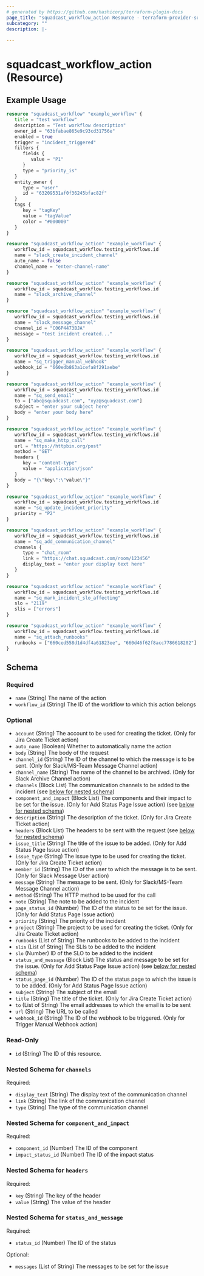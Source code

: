 ```yaml
---
# generated by https://github.com/hashicorp/terraform-plugin-docs
page_title: "squadcast_workflow_action Resource - terraform-provider-squadcast"
subcategory: ""
description: |-
  
---
```


# squadcast_workflow_action (Resource)



## Example Usage

```terraform
resource "squadcast_workflow" "example_workflow" {
   title = "test workflow"
   description = "Test workflow description"
   owner_id = "63bfabae865e9c93cd31756e"
   enabled = true
   trigger = "incident_triggered"
   filters {
      fields {
         value = "P1"
      }
      type = "priority_is"
   }
   entity_owner {
      type = "user" 
      id = "63209531af0f36245bfac82f"
   }
   tags {
      key = "tagKey"
      value = "tagValue"
      color = "#000000"
   }
}

resource "squadcast_workflow_action" "example_workflow" {
   workflow_id = squadcast_workflow.testing_workflows.id
   name = "slack_create_incident_channel" 
   auto_name = false
   channel_name = "enter-channel-name"
}

resource "squadcast_workflow_action" "example_workflow" {
   workflow_id = squadcast_workflow.testing_workflows.id
   name = "slack_archive_channel" 
}

resource "squadcast_workflow_action" "example_workflow" {
   workflow_id = squadcast_workflow.testing_workflows.id
   name = "slack_message_channel"
   channel_id = "C06P4473BJA"
   message = "test incident created..."
}

resource "squadcast_workflow_action" "example_workflow" {
   workflow_id = squadcast_workflow.testing_workflows.id
   name = "sq_trigger_manual_webhook" 
   webhook_id = "660edb863a1cefa8f291aebe"
}

resource "squadcast_workflow_action" "example_workflow" {
   workflow_id = squadcast_workflow.testing_workflows.id
   name = "sq_send_email"
   to = ["abc@squadcast.com", "xyz@squadcast.com"]
   subject = "enter your subject here"
   body = "enter your body here"
}

resource "squadcast_workflow_action" "example_workflow" {
   workflow_id = squadcast_workflow.testing_workflows.id
   name = "sq_make_http_call"
   url = "https://httpbin.org/post"
   method = "GET"
   headers {
      key = "content-type"
      value = "application/json"
   }
   body = "{\"key\":\"value\"}"
}

resource "squadcast_workflow_action" "example_workflow" {
   workflow_id = squadcast_workflow.testing_workflows.id
   name = "sq_update_incident_priority"
   priority = "P2"
}

resource "squadcast_workflow_action" "example_workflow" {
   workflow_id = squadcast_workflow.testing_workflows.id
   name = "sq_add_communication_channel"
   channels {
      type = "chat_room"
      link = "https://chat.squadcast.com/room/123456"
      display_text = "enter your display text here"
   }
}

resource "squadcast_workflow_action" "example_workflow" {
   workflow_id = squadcast_workflow.testing_workflows.id
   name = "sq_mark_incident_slo_affecting"
   slo = "2119"
   slis = ["errors"]
}

resource "squadcast_workflow_action" "example_workflow" {
   workflow_id = squadcast_workflow.testing_workflows.id
   name = "sq_attach_runbooks"
   runbooks = ["660ced558d1d4df4a61823ee", "660d46f62f8acc7786618202"]
}
```

<!-- schema generated by tfplugindocs -->
## Schema

### Required

- `name` (String) The name of the action
- `workflow_id` (String) The ID of the workflow to which this action belongs

### Optional

- `account` (String) The account to be used for creating the ticket. (Only for Jira Create Ticket action)
- `auto_name` (Boolean) Whether to automatically name the action
- `body` (String) The body of the request
- `channel_id` (String) The ID of the channel to which the message is to be sent. (Only for Slack/MS-Team Message Channel action)
- `channel_name` (String) The name of the channel to be archived. (Only for Slack Archive Channel action)
- `channels` (Block List) The communication channels to be added to the incident (see [below for nested schema](#nestedblock--channels))
- `component_and_impact` (Block List) The components and their impact to be set for the issue. (Only for Add Status Page Issue action) (see [below for nested schema](#nestedblock--component_and_impact))
- `description` (String) The description of the ticket. (Only for Jira Create Ticket action)
- `headers` (Block List) The headers to be sent with the request (see [below for nested schema](#nestedblock--headers))
- `issue_title` (String) The title of the issue to be added. (Only for Add Status Page Issue action)
- `issue_type` (String) The issue type to be used for creating the ticket. (Only for Jira Create Ticket action)
- `member_id` (String) The ID of the user to which the message is to be sent. (Only for Slack Message User action)
- `message` (String) The message to be sent. (Only for Slack/MS-Team Message Channel action)
- `method` (String) The HTTP method to be used for the call
- `note` (String) The note to be added to the incident
- `page_status_id` (Number) The ID of the status to be set for the issue. (Only for Add Status Page Issue action)
- `priority` (String) The priority of the incident
- `project` (String) The project to be used for creating the ticket. (Only for Jira Create Ticket action)
- `runbooks` (List of String) The runbooks to be added to the incident
- `slis` (List of String) The SLIs to be added to the incident
- `slo` (Number) ID of the SLO to be added to the incident
- `status_and_message` (Block List) The status and message to be set for the issue. (Only for Add Status Page Issue action) (see [below for nested schema](#nestedblock--status_and_message))
- `status_page_id` (Number) The ID of the status page to which the issue is to be added. (Only for Add Status Page Issue action)
- `subject` (String) The subject of the email
- `title` (String) The title of the ticket. (Only for Jira Create Ticket action)
- `to` (List of String) The email addresses to which the email is to be sent
- `url` (String) The URL to be called
- `webhook_id` (String) The ID of the webhook to be triggered. (Only for Trigger Manual Webhook action)

### Read-Only

- `id` (String) The ID of this resource.

<a id="nestedblock--channels"></a>
### Nested Schema for `channels`

Required:

- `display_text` (String) The display text of the communication channel
- `link` (String) The link of the communication channel
- `type` (String) The type of the communication channel


<a id="nestedblock--component_and_impact"></a>
### Nested Schema for `component_and_impact`

Required:

- `component_id` (Number) The ID of the component
- `impact_status_id` (Number) The ID of the impact status


<a id="nestedblock--headers"></a>
### Nested Schema for `headers`

Required:

- `key` (String) The key of the header
- `value` (String) The value of the header


<a id="nestedblock--status_and_message"></a>
### Nested Schema for `status_and_message`

Required:

- `status_id` (Number) The ID of the status

Optional:

- `messages` (List of String) The messages to be set for the issue
